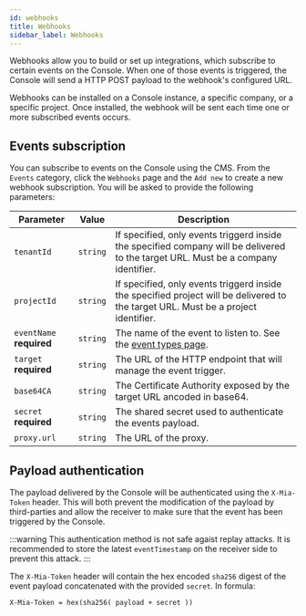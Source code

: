 ```yaml
---
id: webhooks
title: Webhooks
sidebar_label: Webhooks
---
```


Webhooks allow you to build or set up integrations, which subscribe to certain events on the Console. When one of those events is triggered, the Console will send a HTTP POST payload to the webhook's configured URL.

Webhooks can be installed on a Console instance, a specific company, or a specific project. Once installed, the webhook will be sent each time one or more subscribed events occurs.

## Events subscription

You can subscribe to events on the Console using the CMS. From the `Events` category, click the `Webhooks` page and the `Add new` to create a new webhook subscription. You will be asked to provide the following parameters:

| Parameter | Value | Description |
|-|-|-|
| `tenantId` | `string` | If specified, only events triggerd inside the specified company will be delivered to the target URL. Must be a company identifier. |
| `projectId` | `string` | If specified, only events triggerd inside the specified project will be delivered to the target URL. Must be a project identifier. |
| `eventName` **required** | `string` | The name of the event to listen to. See the [event types page](./events). |
| `target` **required** | `string` | The URL of the HTTP endpoint that will manage the event trigger. |
| `base64CA` | `string` | The Certificate Authority exposed by the target URL ancoded in base64. |
| `secret` **required** | `string` | The shared secret used to authenticate the events payload. |
| `proxy.url` | `string` | The URL of the proxy. |

## Payload authentication

The payload delivered by the Console will be authenticated using the `X-Mia-Token` header. This will both prevent the modification of the payload by third-parties and allow the receiver to make sure that the event has been triggered by the Console.

:::warning
This authentication method is not safe agaist replay attacks. It is recommended to store the latest `eventTimestamp` on the receiver side to prevent this attack.
:::

The `X-Mia-Token` header will contain the hex encoded `sha256` digest of the event payload concatenated with the provided `secret`. In formula:

```
X-Mia-Token = hex(sha256( payload + secret ))
```